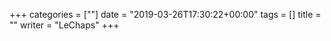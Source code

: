 +++
categories = [""]
date = "2019-03-26T17:30:22+00:00"
tags = [] 
title = ""
writer = "LeChaps"
+++

